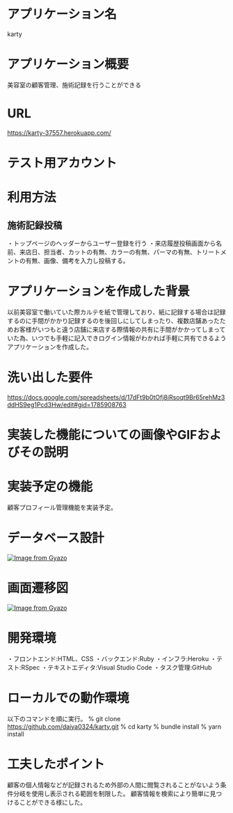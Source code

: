 # アプリケーション名
karty
# アプリケーション概要
美容室の顧客管理、施術記録を行うことができる
# URL
https://karty-37557.herokuapp.com/
# テスト用アカウント

# 利用方法
## 施術記録投稿
・トップページのヘッダーからユーザー登録を行う
・来店履歴投稿画面から名前、来店日、担当者、カットの有無、カラーの有無、パーマの有無、トリートメントの有無、画像、備考を入力し投稿する。

# アプリケーションを作成した背景
以前美容室で働いていた際カルテを紙で管理しており、紙に記録する場合は記録するのに手間がかかり記録するのを後回しにしてしまったり、複数店舗あったためお客様がいつもと違う店舗に来店する際情報の共有に手間がかかってしまっていた為、いつでも手軽に記入できログイン情報がわかれば手軽に共有できるようアプリケーションを作成した。

# 洗い出した要件
https://docs.google.com/spreadsheets/d/17dFt9b0tOfj8iRsoqt9Br65rehMz3ddHS9eg1Pcd3Hw/edit#gid=1785908763


# 実装した機能についての画像やGIFおよびその説明

# 実装予定の機能
顧客プロフィール管理機能を実装予定。

# データベース設計
[![Image from Gyazo](https://i.gyazo.com/ac7cec91cdfc7ba25fc7c5bfacc45581.png)](https://gyazo.com/ac7cec91cdfc7ba25fc7c5bfacc45581)

# 画面遷移図
[![Image from Gyazo](https://i.gyazo.com/ab15d929a8c33486928f73953f89976e.png)](https://gyazo.com/ab15d929a8c33486928f73953f89976e)
# 開発環境
・フロントエンド:HTML、CSS
・バックエンド:Ruby
・インフラ:Heroku
・テスト:RSpec
・テキストエディタ:Visual Studio Code
・タスク管理:GitHub

# ローカルでの動作環境
以下のコマンドを順に実行。
% git clone https://github.com/daiya0324/karty.git
% cd karty
% bundle install
% yarn install
# 工夫したポイント
顧客の個人情報などが記録されるため外部の人間に閲覧されることがないよう条件分岐を使用し表示される範囲を制限した。
顧客情報を検索により簡単に見つけることができる様にした。